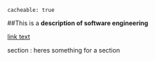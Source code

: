 ```
cacheable: true
```

##This is a **description of software engineering**

[link text](#abcd)

<div
This is a [link](http://example.com/ "Title") here's a link to [something]

section
: heres something for a section


[something]: www.something.com
